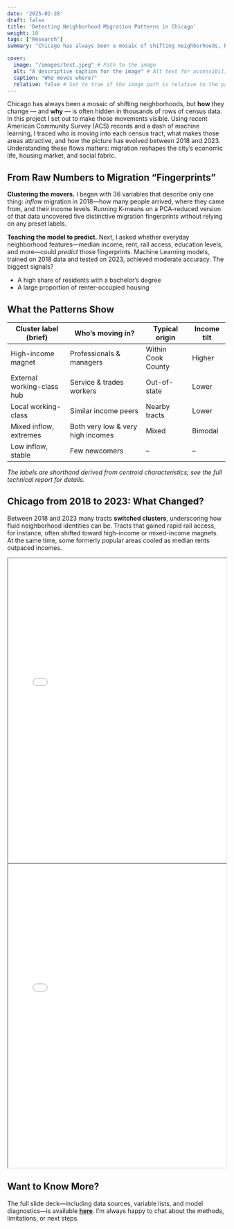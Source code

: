 ```yaml
---
date: '2025-02-28'
draft: false
title: 'Detecting Neighborhood Migration Patterns in Chicago'
weight: 10
tags: ["Research"]
summary: "Chicago has always been a mosaic of shifting neighborhoods, but how they change — and why — is often hidden in thousands of rows of census data."

cover:
  image: "/images/test.jpeg" # Path to the image
  alt: "A descriptive caption for the image" # Alt text for accessibility and SEO
  caption: "Who moves where?" 
  relative: false # Set to true if the image path is relative to the page bundle
---
```


Chicago has always been a mosaic of shifting neighborhoods, but **how** they change — and **why** — is often hidden in thousands of rows of census data. In this project I set out to make those movements visible. Using recent American Community Survey (ACS) records and a dash of machine learning, I traced who is moving into each census tract, what makes those areas attractive, and how the picture has evolved between 2018 and 2023. Understanding these flows matters: migration reshapes the city’s economic life, housing market, and social fabric.

## From Raw Numbers to Migration “Fingerprints”

**Clustering the movers.**  I began with 36 variables that describe only one thing: *inflow* migration in 2018—how many people arrived, where they came from, and their income levels. Running K-means on a PCA-reduced version of that data uncovered five distinctive migration fingerprints without relying on any preset labels.

**Teaching the model to predict.**  Next, I asked whether everyday neighborhood features—median income, rent, rail access, education levels, and more—could *predict* those fingerprints. Machine Learning models, trained on 2018 data and tested on 2023, achieved moderate accuracy. The biggest signals?  
  * A high share of residents with a bachelor’s degree  
  * A large proportion of renter-occupied housing  

## What the Patterns Show

| Cluster label (brief) | Who’s moving in? | Typical origin | Income tilt |
|-----------------------|------------------|----------------|-------------|
| High-income magnet    | Professionals & managers | Within Cook County | Higher |
| External working-class hub | Service & trades workers | Out-of-state | Lower |
| Local working-class    | Similar income peers | Nearby tracts | Lower |
| Mixed inflow, extremes | Both very low & very high incomes | Mixed | Bimodal |
| Low inflow, stable     | Few newcomers | – | – |

*The labels are shorthand derived from centroid characteristics; see the full technical report for details.*  


## Chicago from 2018 to 2023: What Changed?

Between 2018 and 2023 many tracts **switched clusters**, underscoring how fluid neighborhood identities can be. Tracts that gained rapid rail access, for instance, often shifted toward high-income or mixed-income magnets. At the same time, some formerly popular areas cooled as median rents outpaced incomes.

<iframe src="/chicago_clusters_2018_interactive.html" class="embedded-content center" style="height: 700px; width: 100%;" ></iframe>

<iframe src="/chicago_clusters_2023_interactive.html" class="embedded-content center" style="height: 700px; width: 100%;" ></iframe>

## Want to Know More?

The full slide deck—including data sources, variable lists, and model diagnostics—is available **[here](https://github.com/zixuanzzx01/Detecting-Neighborhood-Migration-Pattern)**. I’m always happy to chat about the methods, limitations, or next steps.
